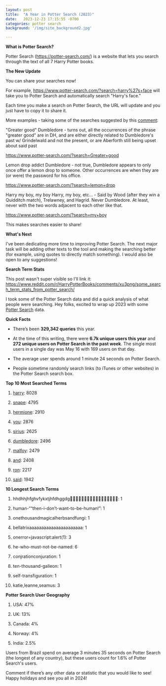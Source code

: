 ```yaml
---
layout: post
title:  "A Year in Potter Search (2023)"
date:   2023-12-23 17:15:55 -0700
categories: potter search
background: '/img/site_background2.jpg'

---
```


**What is Potter Search?**

Potter Search (https://potter-search.com/) is a website that lets you search through the text of all 7 Harry Potter books.

**The New Update**

You can share your searches now!

For example, https://www.potter-search.com/?search=harry%27s+face will take you to Potter Search and automatically search "Harry's face."

Each time you make a search on Potter Search, the URL will update and you just have to copy it to share it.

More examples - taking some of the searches suggested by this [comment](https://www.reddit.com/r/HPfanfiction/comments/jcl4jo/i_made_a_tool_for_searching_the_7_harry_potter/g937mkw/):

"Greater good" Dumbledore - turns out, all the occurrences of the phrase "greater good" are in DH, and are either directly related to Dumbledore's past w/ Grindelwald and not the present, or are Aberforth still being upset about said past

https://www.potter-search.com/?search=Greater+good

Lemon drop addict Dumbledore - not true, Dumbledore appears to only once offer a lemon drop to someone. Other occurrences are when they are (or were) the password for his office.

https://www.potter-search.com/?search=lemon+drop

Harry my boy, my boy Harry, my boy, etc... - Said by Wood (after they win a Quidditch match), Trelawney, and Hagrid. Never Dumbledore. At least, never with the two words adjacent to each other like that.

https://www.potter-search.com/?search=my+boy

This makes searches easier to share!

**What's Next**

I've been dedicating more time to improving Potter Search. The next major task will be adding other texts to the tool and making the searching better (for example, using quotes to directly match something). I would also be open to any suggestions!

**Search Term Stats**

This post wasn't super visible so I'll link it: https://www.reddit.com/r/HarryPotterBooks/comments/xu3png/some_search_term_stats_from_potter_search/

I took some of the Potter Search data and did a quick analysis of what people were searching.
Hey folks, excited to wrap up 2023 with some [Potter Search](https://www.potter-search.com/) data.

**Quick Facts**

* There’s been **329,342  queries** this year.

* At the time of this writing, there were **6.7k unique users this year** and **272 unique users on Potter Search in the past week**. The single most users in a single day was May 16 with 169 users on that day.

* The average user spends around 1 minute 24 seconds on Potter Search.

* People sometime randomly search links (to iTunes or other websites) in the Potter Search search box.

**Top 10 Most Searched Terms**

1. [harry](https://www.potter-search.com/?search=harry): 8028

2. [snape](https://www.potter-search.com/?search=snape): 4795

3. [hermione](https://www.potter-search.com/?search=hermione): 2910

4. [you](https://www.potter-search.com/?search=you): 2876

5. [sirius](https://www.potter-search.com/?search=sirius): 2625

6. [dumbledore](https://www.potter-search.com/?search=dumbledore): 2496

7. [malfoy](https://www.potter-search.com/?search=malfoy): 2479

8. [and](https://www.potter-search.com/?search=and): 2408

9. [ron](https://www.potter-search.com/?search=ron): 2217

10. [said](https://www.potter-search.com/?search=said): 1942

**10 Longest Search Terms**

1. hhdhhjhfghvfykxtjhfdhggdg🙈😎😳😳😍🇺🇸🇺🇸🇺🇸🇺🇸🇺🇸🇺🇸: 1  

2. human-““then-i-don’t-want-to-be-human!”: 1  

3. onethousandmagicalherbsandfungi: 1 

4. bellatrixaaaaaaaaaaaaaaaaaaaaaa: 1  

5. onerror=javascript:alert(1): 3  

6. he-who-must-not-be-named: 6  

7. conjrationconjuration: 1  

8. ten-thousand-galleon: 1  

9. self-transfiguration: 1  

10. katie,leanne,seamus: 3 

**Potter Search User Geography**

1. USA: 47%

2. UK: 13%

3. Canada: 4%

4. Norway: 4%

5. India: 2.5%


Users from Brazil spend on average 3 minutes 35 seconds on Potter Search (the longest of any country), but these users count for 1.6% of Potter Search's users.

Comment if there’s any other data or statistic that you would like to see! Happy holidays and see you all in 2024!
